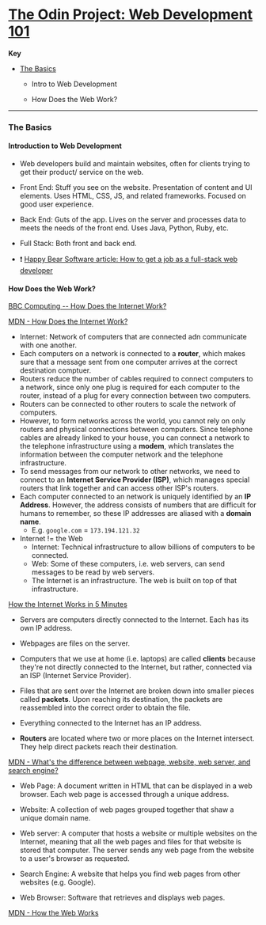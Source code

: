 # [ The Odin Project: Web Development 101](https://www.theodinproject.com/courses/web-development-101)

**Key**

- [The Basics](#the-basics)
  - Intro to Web Development

  - How Does the Web Work?

---

### The Basics

#### Introduction to Web Development

- Web developers build and maintain websites, often for clients trying to get their product/ service on the web.

- Front End: Stuff you see on the website. Presentation of content and UI elements. Uses HTML, CSS, JS, and related frameworks. Focused on good user experience. 

- Back End: Guts of the app. Lives on the server and processes data to meets the needs of the front end. Uses Java, Python, Ruby, etc. 

- Full Stack: Both front and back end. 

- :exclamation:  [Happy Bear Software article: How to get a job as a full-stack web developer](https://www.happybearsoftware.com/how-to-get-a-programmer-job)

#### How Does the Web Work?

[BBC Computing -- How Does the Internet Work?](https://vimeo.com/128575085)

[MDN - How Does the Internet Work?](https://developer.mozilla.org/en-US/docs/Learn/Common_questions/How_does_the_Internet_work#Summary)

- Internet: Network of computers that are connected adn communicate with one another.
- Each computers on a network is connected to a __router__, which makes sure that a message sent from one computer arrives at the correct destination comptuer.  
- Routers reduce the number of cables required to connect computers to a network, since only one plug is required for each computer to the router, instead of a plug for every connection between two computers. 
- Routers can be connected to other routers to scale the network of computers.
- However, to form networks across the world, you cannot rely on only routers and physical connections between computers. Since telephone cables are already linked to your house, you can connect a network to the telephone infrastructure using a __modem__, which translates the information between the computer network and the telephone infrastructure.
- To send messages from our network to other networks, we need to connect to an __Internet Service Provider (ISP)__, which manages special routers that link together and can access other ISP's routers. 
- Each computer connected to an network is uniquely identified by an __IP Address__. However, the address consists of numbers that are difficult for humans to remember, so these IP addresses are aliased with a __domain name__. 
  - E.g. `google.com` = `173.194.121.32`
- Internet != the Web
  - Internet: Technical infrastructure to allow billions of computers to be connected. 
  - Web: Some of these computers, i.e. web servers, can send messages to be read by web servers. 
  - The Internet is an infrastructure. The web is built on top of that infrastructure. 

[How the Internet Works in 5 Minutes](https://www.youtube.com/watch?v=7_LPdttKXPc&feature=youtu.be&t=46s)

- Servers are computers directly connected to the Internet. Each has its own IP address.

- Webpages are files on the server.

- Computers that we use at home (i.e. laptops) are called __clients__ because they're not directly connected to the Internet, but rather, connected via an ISP (Internet Service Provider).

- Files that are sent over the Internet are broken down into smaller pieces called __packets__. Upon reaching its destination, the packets are reassembled into the correct order to obtain the file.

- Everything connected to the Internet has an IP address. 

- __Routers__ are located where two or more places on the Internet intersect. They help direct packets  reach their destination. 

[MDN - What's the difference between webpage, website, web server, and search engine?](https://developer.mozilla.org/en-US/docs/Learn/Common_questions/Pages_sites_servers_and_search_engines#Summary)

- Web Page: A document written in HTML that can be displayed in a web browser. Each web page is accessed through a unique address.

- Website: A collection of web pages grouped together that shaw a unique domain name.

- Web server: A computer that hosts a website or multiple websites on the Internet, meaning that all the web pages and files for that website is stored that computer. The server sends any web page from the website to a user's browser as requested.

- Search Engine: A website that helps you find web pages from other websites (e.g. Google). 

- Web Browser: Software that retrieves and displays web pages. 

[MDN - How the Web Works](https://developer.mozilla.org/en-US/docs/Learn/Getting_started_with_the_web/How_the_Web_works)
